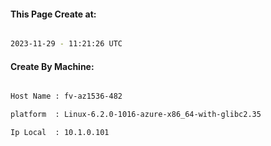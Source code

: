
   
#### This Page Create at:

```bash

2023-11-29 - 11:21:26 UTC

```

#### Create By Machine:

```bash

Host Name : fv-az1536-482

platform  : Linux-6.2.0-1016-azure-x86_64-with-glibc2.35

Ip Local  : 10.1.0.101

```


